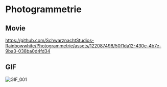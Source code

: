 # Photogrammetrie

## Movie
https://github.com/SchwarznachtStudios-Rainbowwhite/Photogrammetrie/assets/122087498/50f1da12-430e-4b7e-9ba3-038ba0d4fd34

## GIF
![GIF_001](https://github.com/SchwarznachtStudios-Rainbowwhite/Photogrammetrie/assets/122087498/47631a77-0541-4918-b816-f62ecb5d6f9c)
